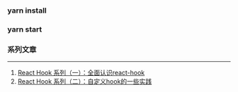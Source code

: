 ### yarn install

### yarn start

### 系列文章
---
1. [React Hook 系列（一）：全面认识react-hook](https://github.com/toringo/react-hook-learn/blob/master/doc/React%20Hook%20%E7%B3%BB%E5%88%97%EF%BC%88%E4%B8%80%EF%BC%89%EF%BC%9A%E5%BD%BB%E5%BA%95%E6%90%9E%E6%87%82react-hooks%20%E7%94%A8%E6%B3%95.md)
1. [React Hook 系列（二）：自定义hook的一些实践](https://github.com/toringo/react-hook-learn/blob/master/doc/React%20Hook%20%E7%B3%BB%E5%88%97%EF%BC%88%E4%BA%8C%EF%BC%89%EF%BC%9A%E8%87%AA%E5%AE%9A%E4%B9%89hook%E7%9A%84%E4%B8%80%E4%BA%9B%E5%AE%9E%E8%B7%B5.md)

